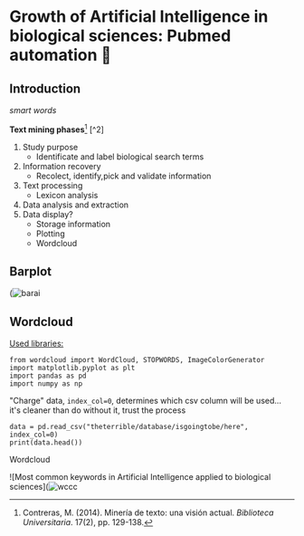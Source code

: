 # Growth of Artificial Intelligence in biological sciences: Pubmed automation 🔬
## **Introduction**
 *smart words*
 
**Text mining phases**[^1] [^2]
1. Study purpose
   - Identificate and label biological search terms
2. Information recovery
   - Recolect, identify,pick and validate information
3. Text processing
   - Lexicon analysis
5. Data analysis and extraction
6. Data display?
   - Storage information
   - Plotting
   - Wordcloud

## **Barplot**
(![barai](https://github.com/user-attachments/assets/e754cbb7-cd6c-42c9-b539-6d6e8211a504)

 
## **Wordcloud**

<ins>Used libraries:</ins>

```
from wordcloud import WordCloud, STOPWORDS, ImageColorGenerator
import matplotlib.pyplot as plt
import pandas as pd
import numpy as np
```

"Charge" data, `index_col=0`, determines which csv column will be used... it's cleaner than do without it, trust the process

```
data = pd.read_csv("theterrible/database/isgoingtobe/here", index_col=0)
print(data.head())
```
Wordcloud

![Most common keywords in Artificial Intelligence applied to biological sciences](![wccc](https://github.com/user-attachments/assets/dde6f712-3586-4ad8-9b20-338cdedbb3b8)


[^1]: Contreras, M. (2014). Minería de texto: una visión actual. *Biblioteca Universitaria*. 17(2), pp. 129-138.
